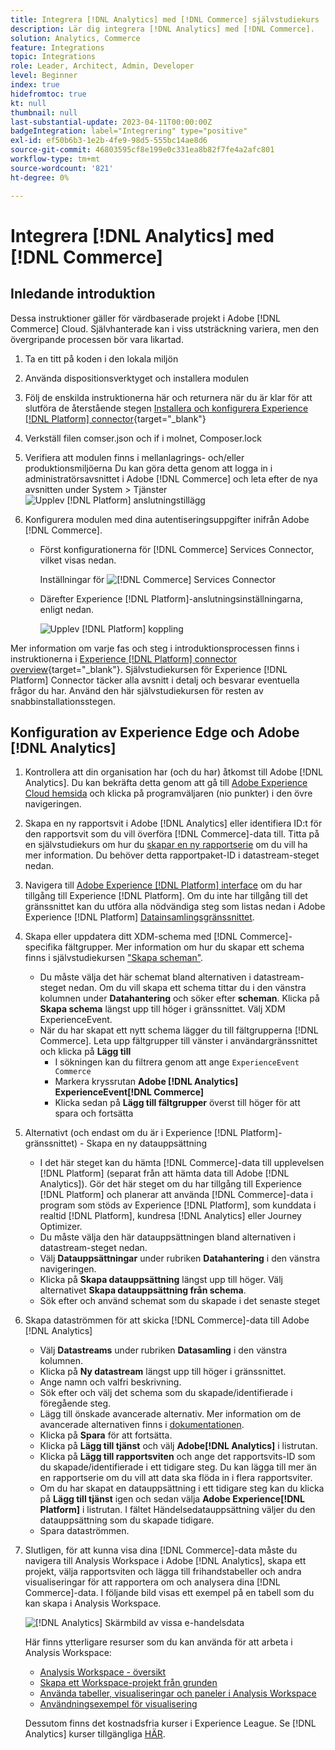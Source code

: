 ```yaml
---
title: Integrera [!DNL Analytics] med [!DNL Commerce] självstudiekurs
description: Lär dig integrera [!DNL Analytics] med [!DNL Commerce].
solution: Analytics, Commerce
feature: Integrations
topic: Integrations
role: Leader, Architect, Admin, Developer
level: Beginner
index: true
hidefromtoc: true
kt: null
thumbnail: null
last-substantial-update: 2023-04-11T00:00:00Z
badgeIntegration: label="Integrering" type="positive"
exl-id: ef50b6b3-1e2b-4fe9-98d5-555bc14ae8d6
source-git-commit: 46803595cf8e199e0c331ea8b82f7fe4a2afc801
workflow-type: tm+mt
source-wordcount: '821'
ht-degree: 0%

---
```


# Integrera [!DNL Analytics] med [!DNL Commerce]

## Inledande introduktion

Dessa instruktioner gäller för värdbaserade projekt i Adobe [!DNL Commerce] Cloud. Självhanterade kan i viss utsträckning variera, men den övergripande processen bör vara likartad.

1. Ta en titt på koden i den lokala miljön
1. Använda dispositionsverktyget och installera modulen
1. Följ de enskilda instruktionerna här och returnera när du är klar för att slutföra de återstående stegen
   [Installera och konfigurera Experience [!DNL Platform] connector](https://experienceleague.adobe.com/docs/commerce-merchant-services/experience-platform-connector/fundamentals/install.html){target="_blank"}


1. Verkställ filen comser.json och if i molnet, Composer.lock
1. Verifiera att modulen finns i mellanlagrings- och/eller produktionsmiljöerna
Du kan göra detta genom att logga in i administratörsavsnittet i Adobe [!DNL Commerce] och leta efter de nya avsnitten under System > Tjänster
   ![Upplev [!DNL Platform] anslutningstillägg](./assets/analytics-commerce/admin-view-experience-platform-commector-extension.png)

1. Konfigurera modulen med dina autentiseringsuppgifter inifrån Adobe [!DNL Commerce].
   * Först konfigurationerna för [!DNL Commerce] Services Connector, vilket visas nedan.

     Inställningar för ![[!DNL Commerce] Services Connector ](./assets/analytics-commerce/commerce-services-connector-setup.png)
   * Därefter Experience [!DNL Platform]-anslutningsinställningarna, enligt nedan.

     ![Upplev [!DNL Platform] koppling](./assets/analytics-commerce/experience-platform-connector.png)

Mer information om varje fas och steg i introduktionsprocessen finns i instruktionerna i [Experience [!DNL Platform] connector overview](https://experienceleague.adobe.com/docs/commerce-merchant-services/experience-platform-connector/overview.html){target="_blank"}. Självstudiekursen för Experience [!DNL Platform] Connector täcker alla avsnitt i detalj och besvarar eventuella frågor du har. Använd den här självstudiekursen för resten av snabbinstallationsstegen.

## Konfiguration av Experience Edge och Adobe [!DNL Analytics]

1. Kontrollera att din organisation har (och du har) åtkomst till Adobe [!DNL Analytics]. Du kan bekräfta detta genom att gå till [Adobe Experience Cloud hemsida](https://experience.adobe.com/) och klicka på programväljaren (nio punkter) i den övre navigeringen.

1. Skapa en ny rapportsvit i Adobe [!DNL Analytics] eller identifiera ID:t för den rapportsvit som du vill överföra [!DNL Commerce]-data till. Titta på en självstudiekurs om hur du [skapar en ny rapportserie](https://experienceleague.adobe.com/docs/analytics-learn/tutorials/intro-to-analytics/analytics-basics/understanding-and-creating-report-suites.html) om du vill ha mer information. Du behöver detta rapportpaket-ID i datastream-steget nedan.

1. Navigera till [Adobe Experience [!DNL Platform] interface](https://platform.adobe.com) om du har tillgång till Experience [!DNL Platform]. Om du inte har tillgång till det gränssnittet kan du utföra alla nödvändiga steg som listas nedan i Adobe Experience [!DNL Platform] [Datainsamlingsgränssnittet](https://experience.adobe.com/#/data-collection).

1. Skapa eller uppdatera ditt XDM-schema med [!DNL Commerce]-specifika fältgrupper. Mer information om hur du skapar ett schema finns i självstudiekursen [&quot;Skapa scheman&quot;](https://experienceleague.adobe.com/docs/platform-learn/tutorials/schemas/create-schemas.html).
   * Du måste välja det här schemat bland alternativen i datastream-steget nedan. Om du vill skapa ett schema tittar du i den vänstra kolumnen under **Datahantering** och söker efter **scheman**. Klicka på **Skapa schema** längst upp till höger i gränssnittet. Välj XDM ExperienceEvent.
   * När du har skapat ett nytt schema lägger du till fältgrupperna [!DNL Commerce]. Leta upp fältgrupper till vänster i användargränssnittet och klicka på **Lägg till**
      * I sökningen kan du filtrera genom att ange `ExperienceEvent Commerce`
      * Markera kryssrutan **Adobe [!DNL Analytics] ExperienceEvent[!DNL Commerce]**
      * Klicka sedan på **Lägg till fältgrupper** överst till höger för att spara och fortsätta

1. Alternativt (och endast om du är i Experience [!DNL Platform]-gränssnittet) - Skapa en ny datauppsättning
   * I det här steget kan du hämta [!DNL Commerce]-data till upplevelsen [!DNL Platform] (separat från att hämta data till Adobe [!DNL Analytics]). Gör det här steget om du har tillgång till Experience [!DNL Platform] och planerar att använda [!DNL Commerce]-data i program som stöds av Experience [!DNL Platform], som kunddata i realtid [!DNL Platform], kundresa [!DNL Analytics] eller Journey Optimizer.
   * Du måste välja den här datauppsättningen bland alternativen i datastream-steget nedan.
   * Välj **Datauppsättningar** under rubriken **Datahantering** i den vänstra navigeringen.
   * Klicka på **Skapa datauppsättning** längst upp till höger. Välj alternativet **Skapa datauppsättning från schema**.
   * Sök efter och använd schemat som du skapade i det senaste steget

1. Skapa dataströmmen för att skicka [!DNL Commerce]-data till Adobe [!DNL Analytics]
   * Välj **Datastreams** under rubriken **Datasamling** i den vänstra kolumnen.
   * Klicka på **Ny datastream** längst upp till höger i gränssnittet.
   * Ange namn och valfri beskrivning.
   * Sök efter och välj det schema som du skapade/identifierade i föregående steg.
   * Lägg till önskade avancerade alternativ. Mer information om de avancerade alternativen finns i [dokumentationen](https://experienceleague.adobe.com/docs/experience-platform/datastreams/configure.html).
   * Klicka på **Spara** för att fortsätta.
   * Klicka på **Lägg till tjänst** och välj **Adobe[!DNL Analytics]** i listrutan.
   * Klicka på **Lägg till rapportsviten** och ange det rapportsvits-ID som du skapade/identifierade i ett tidigare steg. Du kan lägga till mer än en rapportserie om du vill att data ska flöda in i flera rapportsviter.
   * Om du har skapat en datauppsättning i ett tidigare steg kan du klicka på **Lägg till tjänst** igen och sedan välja **Adobe Experience[!DNL Platform]** i listrutan. I fältet Händelsedatauppsättning väljer du den datauppsättning som du skapade tidigare.
   * Spara dataströmmen.

1. Slutligen, för att kunna visa dina [!DNL Commerce]-data måste du navigera till Analysis Workspace i Adobe [!DNL Analytics], skapa ett projekt, välja rapportsviten och lägga till frihandstabeller och andra visualiseringar för att rapportera om och analysera dina [!DNL Commerce]-data. I följande bild visas ett exempel på en tabell som du kan skapa i Analysis Workspace.

   ![[!DNL Analytics] Skärmbild av vissa e-handelsdata ](./assets/analytics-commerce/analytics-screenshot-commerce-items.png)

   Här finns ytterligare resurser som du kan använda för att arbeta i Analysis Workspace:

   * [Analysis Workspace - översikt](https://experienceleague.adobe.com/docs/analytics-learn/tutorials/analysis-workspace/analysis-workspace-basics/analysis-workspace-overview.html)
   * [Skapa ett Workspace-projekt från grunden](https://experienceleague.adobe.com/docs/analytics-learn/tutorials/analysis-workspace/analysis-workspace-basics/building-a-workspace-project-from-scratch.html)
   * [Använda tabeller, visualiseringar och paneler i Analysis Workspace](https://experienceleague.adobe.com/docs/analytics-learn/tutorials/analysis-workspace/using-panels/using-tables-visualizations-and-panels.html)
   * [Användningsexempel för visualisering](https://experienceleague.adobe.com/docs/analytics-learn/tutorials/analysis-workspace/visualizations/visualization-use-cases.html)

   Dessutom finns det kostnadsfria kurser i Experience League. Se [!DNL Analytics] kurser tillgängliga [HÄR](https://experienceleague.adobe.com/?lang=en&amp;Solution=Analytics#courses).
